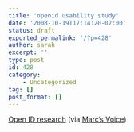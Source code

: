 ```yaml
---
title: 'openid usability study'
date: '2008-10-19T17:14:20-07:00'
status: draft
exported_permalink: '/?p=428'
author: sarah
excerpt: ''
type: post
id: 428
category:
    - Uncategorized
tag: []
post_format: []
---
```

[Open ID research](http://developer.yahoo.net/blog/archives/2008/10/open_id_research.html) (via [Marc’s Voice](http://blog.broadbandmechanics.com/2008/10/mid-october-blogging-08))